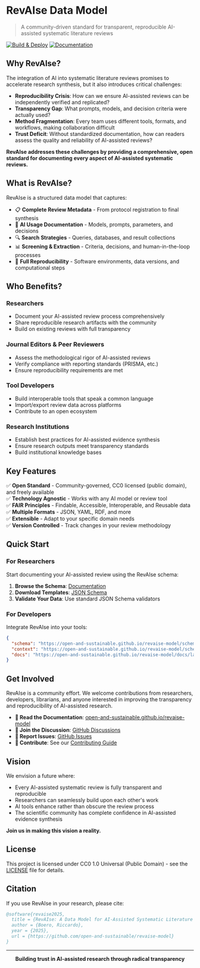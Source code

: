 # RevAIse Data Model

> A community-driven standard for transparent, reproducible AI-assisted systematic literature reviews

[![Build & Deploy](https://github.com/open-and-sustainable/revaise-model/actions/workflows/build.yml/badge.svg)](https://github.com/open-and-sustainable/revaise-model/actions/workflows/build.yml)
[![Documentation](https://img.shields.io/badge/docs-latest-blue)](https://open-and-sustainable.github.io/revaise-model/)

## Why RevAIse?

The integration of AI into systematic literature reviews promises to accelerate research synthesis, but it also introduces critical challenges:

- **Reproducibility Crisis**: How can we ensure AI-assisted reviews can be independently verified and replicated?
- **Transparency Gap**: What prompts, models, and decision criteria were actually used?
- **Method Fragmentation**: Every team uses different tools, formats, and workflows, making collaboration difficult
- **Trust Deficit**: Without standardized documentation, how can readers assess the quality and reliability of AI-assisted reviews?

**RevAIse addresses these challenges by providing a comprehensive, open standard for documenting every aspect of AI-assisted systematic reviews.**

## What is RevAIse?

RevAIse is a structured data model that captures:

- 📋 **Complete Review Metadata** - From protocol registration to final synthesis
- 🤖 **AI Usage Documentation** - Models, prompts, parameters, and decisions
- 🔍 **Search Strategies** - Queries, databases, and result collections
- 📊 **Screening & Extraction** - Criteria, decisions, and human-in-the-loop processes
- 🔄 **Full Reproducibility** - Software environments, data versions, and computational steps

## Who Benefits?

### Researchers
- Document your AI-assisted review process comprehensively
- Share reproducible research artifacts with the community
- Build on existing reviews with full transparency

### Journal Editors & Peer Reviewers
- Assess the methodological rigor of AI-assisted reviews
- Verify compliance with reporting standards (PRISMA, etc.)
- Ensure reproducibility requirements are met

### Tool Developers
- Build interoperable tools that speak a common language
- Import/export review data across platforms
- Contribute to an open ecosystem

### Research Institutions
- Establish best practices for AI-assisted evidence synthesis
- Ensure research outputs meet transparency standards
- Build institutional knowledge bases

## Key Features

✅ **Open Standard** - Community-governed, CC0 licensed (public domain), and freely available  
✅ **Technology Agnostic** - Works with any AI model or review tool  
✅ **FAIR Principles** - Findable, Accessible, Interoperable, and Reusable data  
✅ **Multiple Formats** - JSON, YAML, RDF, and more  
✅ **Extensible** - Adapt to your specific domain needs  
✅ **Version Controlled** - Track changes in your review methodology  

## Quick Start

### For Researchers
Start documenting your AI-assisted review using the RevAIse schema:

1. **Browse the Schema**: [Documentation](https://open-and-sustainable.github.io/revaise-model/)
2. **Download Templates**: [JSON Schema](https://open-and-sustainable.github.io/revaise-model/schema/latest/revaise.schema.json)
3. **Validate Your Data**: Use standard JSON Schema validators

### For Developers
Integrate RevAIse into your tools:

```json
{
  "schema": "https://open-and-sustainable.github.io/revaise-model/schema/latest/revaise.schema.json",
  "context": "https://open-and-sustainable.github.io/revaise-model/schema/latest/context.jsonld",
  "docs": "https://open-and-sustainable.github.io/revaise-model/docs/latest/"
}
```

## Get Involved

RevAIse is a community effort. We welcome contributions from researchers, developers, librarians, and anyone interested in improving the transparency and reproducibility of AI-assisted research.

- **📖 Read the Documentation**: [open-and-sustainable.github.io/revaise-model](https://open-and-sustainable.github.io/revaise-model/)
- **💬 Join the Discussion**: [GitHub Discussions](https://github.com/open-and-sustainable/revaise-model/discussions)
- **🐛 Report Issues**: [GitHub Issues](https://github.com/open-and-sustainable/revaise-model/issues)
- **🤝 Contribute**: See our [Contributing Guide](CONTRIBUTING.md)

## Vision

We envision a future where:

- Every AI-assisted systematic review is fully transparent and reproducible
- Researchers can seamlessly build upon each other's work
- AI tools enhance rather than obscure the review process
- The scientific community has complete confidence in AI-assisted evidence synthesis

**Join us in making this vision a reality.**

## License

This project is licensed under CC0 1.0 Universal (Public Domain) - see the [LICENSE](LICENSE) file for details.

## Citation

If you use RevAIse in your research, please cite:

```bibtex
@software{revaise2025,
  title = {RevAIse: A Data Model for AI-Assisted Systematic Literature Reviews},
  author = {Boero, Riccardo},
  year = {2025},
  url = {https://github.com/open-and-sustainable/revaise-model}
}
```

---

<p align="center">
  <strong>Building trust in AI-assisted research through radical transparency</strong>
</p>